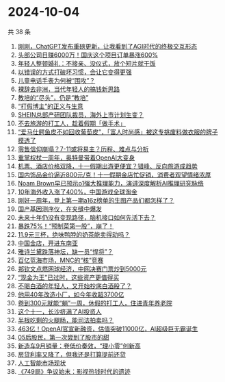 # 2024-10-04

共 38 条

<!-- BEGIN 36KR -->
<!-- 最后更新时间 2024-10-04 23:01:01 +0800 -->
1. [刚刚，ChatGPT发布重磅更新，让我看到了AGI时代的终极交互形态](https://36kr.com/p/2977505087016960)
1. [头部公司日赚6000万！国庆这个项目订单暴涨600%](https://36kr.com/p/2976791377875207)
1. [年轻人整顿婚礼：不接亲、没仪式，放个短片就干饭](https://36kr.com/p/2977456473264385)
1. [以错误的方式打破坏习惯，会让它变得更强](https://36kr.com/p/2958443849077000)
1. [儿童电话手表为何被“围攻”？](https://36kr.com/p/2976174937002244)
1. [裸辞去非洲，当代年轻人的搞钱新思路](https://36kr.com/p/2977500838498311)
1. [教培的“尽头”，仍是“教培”](https://36kr.com/p/2976663958003337)
1. [“打假博主”的正义与生意](https://36kr.com/p/2976745596702976)
1. [SHEIN总部产研团队裁员，海外上市计划生变？](https://36kr.com/p/2976294869405952)
1. [不去旅游的打工人，趁着假期「做手术」](https://36kr.com/p/2977508384591875)
1. [“爱马仕鳄鱼皮不如回收葡萄皮”，「富人时尚感」被这专挑废料做衣服的牌子摸透了](https://36kr.com/p/2976321183109377)
1. [零售信仰崩塌？7-11或将易主？历程、难点与分析](https://36kr.com/p/2976617507098883)
1. [重掌权杖一周年，奥特曼带着OpenAI大变身](https://36kr.com/p/2977813076021257)
1. [机票、酒店价格双降，十一假期出游更便宜？错峰、反向旅游成趋势](https://36kr.com/p/2976511455006723)
1. [国内饰品金价逼近800元/克！十一假期金店忙促销，消费者观望情绪浓厚](https://36kr.com/p/2976511587586310)
1. [Noam Brown早已预示o1强大推理能力，演讲深度解析AI推理研究脉络](https://36kr.com/p/2977464357834756)
1. [10年海外收入涨了400%，中国游戏全球淘金](https://36kr.com/p/2976511774478338)
1. [刚好一周年，登上第一期a16z榜单的生图产品们都怎样了？](https://36kr.com/p/2976404044091392)
1. [国产基因测序仪，在夹缝中爆发](https://36kr.com/p/2977442466795525)
1. [未来十年仍没有变现路径，脑机接口如何先活下去？](https://36kr.com/p/2974609315565573)
1. [暴跌75%！“预制菜第一股”，崩了！](https://36kr.com/p/2975992307490693)
1. [11.9元三杯，绝味鸭脖的奶茶能卖得动吗？](https://36kr.com/p/2974775022211078)
1. [中国金店，开进东南亚](https://36kr.com/p/2974672444854274)
1. [雅诗兰黛跌落神坛，缺一员“悍将”？](https://36kr.com/p/2975257687118089)
1. [百亿蓝海市场，MNC的“核”竞赛](https://36kr.com/p/2976025817370885)
1. [郑钦文点燃网球经济，中网决赛门票炒到5000元](https://36kr.com/p/2973409128615944)
1. [“现金为王”已过时，这些资产更值得买](https://36kr.com/p/2975380633112580)
1. [不喝白酒的年轻人，又开始抄底白酒股了？](https://36kr.com/p/2974643407016201)
1. [他用40年改造小厂，如今年收超3700亿](https://36kr.com/p/2975004237779203)
1. [卷到300元就能“躺”一周，休假的打工人，住进青年养老院](https://36kr.com/p/2975387903381504)
1. [这个十一，长沙挤满了AI投资人](https://36kr.com/p/2974717638070534)
1. [半根吃剩的火腿肠，能司法拍卖吗？](https://36kr.com/p/2974724801270025)
1. [463亿！OpenAI官宣新融资，估值突破11000亿，AI超级巨无霸诞生](https://36kr.com/p/2975909620961285)
1. [05后股民，第一次尝到了股市的甜](https://36kr.com/p/2975327847993347)
1. [新造车9月销量：卷低价奏效，“理小零”创新高](https://36kr.com/p/2974635673342214)
1. [房贷利率又降了，但我还是打算提前还贷](https://36kr.com/p/2974662921555968)
1. [人工智能市场现状](https://36kr.com/p/2965565655142656)
1. [《749局》争议始末：影视热钱时代的遗迹](https://36kr.com/p/2975452282048770)
<!-- END 36KR -->